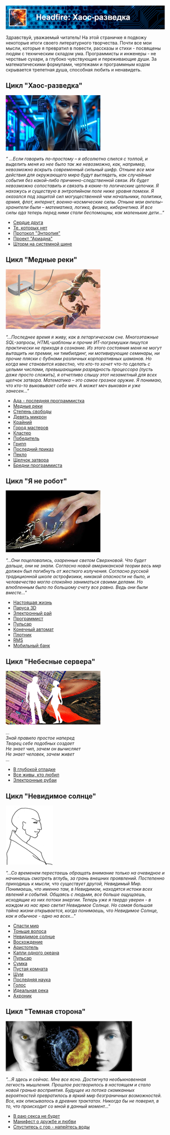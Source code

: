 ![Хаос-разведка](assets/header_chaos.png)

Здравствуй, уважаемый читатель! На этой страничке я подвожу некоторые итоги своего литературного творчества.
Почти все мои мысли, которые я превратил в повести, рассказы и стихи - посвящены людям с техническим складом ума.
Программисты и инженеры - не черствые сухари, а глубоко чувствующие и переживающие души. За математическими
формулами, чертежами и программным кодом скрывается трепетная душа, способная любить и ненавидеть.


## Цикл "Хаос-разведка"

![Хаос-разведка](assets/icon_chaos.png)

*" ...Если говорить по-простому – я абсолютно слился с толпой, и выделить меня из нее было 
так же невозможно, как, например, невозможно вскрыть современный сильный шифр. Отныне 
все мои действия для окружающего мира будут выглядеть, как случайные события без какой–либо 
причинно-следственной связи. Их будет невозможно сопоставить и связать в какие-то логические 
цепочки. Я нахожусь и существую в энтропийном поле ниже уровня помехи.
Я оказался под защитой сил могущественней чем начальники, политики, армия, флот, интернет, 
военно-космические силы. Отныне мои ангелы–хранители были – математика, логика, физика, 
кибернетика. И все силы ада теперь перед ними стали беспомощны, как маленькие дети..."*

- [Сердце друга](novels/chaos_01_heart.html)
- [Те, которых нет](novels/chaos_02_nobodies.html)
- [Протокол "Энтропия"](novels/chaos_03_entropia.html)
- [Проект "Ариадна"](novels/chaos_04_ariadna.html)
- [Шторм на системной шине](novels/chaos_05_storm.html)


## Цикл "Медные реки"

![Медные реки](assets/icon_river.png)

*"...Последнее время я живу, как в летаргическом сне. Многоэтажные SQL-запросы, HTML-шаблоны и 
прочие ИТ-погремушки пишутся практически не приходя в сознание. Из этого состояния меня 
не могут вытащить ни премии, ни тимбилдинг, ни мотивирующие семинары, ни прочие пляски 
с бубнами различных корпоративных шаманов. Но когда мне становится известно, что кто-то 
хочет что-то сделать с целыми числами, превышающими разрядность процессора (пусть даже просто сложить), 
я отчетливо слышу этот незаметный для всех щелчок затвора. Математика – это самое грозное оружие. 
Я понимаю, что кто-то выковывает себе меч. А может меч выкован и уже занесен..."*

- [Ада - последняя программистка](novels/river_01_ada.html)
- [Медные реки](novels/river_02_cuprum.html)
- [Степень свободы](novels/river_03_degree.html)
- [Девять микрон](novels/river_04_nine.html)
- [Крайний](novels/river_05_outsider.html)
- [Город мастеров](novels/river_06_masters.html)
- [Кластер](novels/river_07_claster.html)
- [Победитель](novels/river_08_winner.html)
- [Грипп](novels/river_09_virus.html)
- [Последний приказ](novels/river_10_command.html)
- [Пекло](novels/river_11_heat.html)
- [Щелчок затвора](novels/river_12_click.html)
- [Бредни программиста](novels/river_13_bredni.html)


## Цикл "Я не робот"

![Я не робот](assets/icon_robot.png)

*"...Они поцеловались, озаренные светом Сверхновой. Что будет дальше, они не знали. 
Согласно новой американской теории весь мир должен был погибнуть от жесткого излучения. 
Согласно русской традиционной школе астрофизики, никакой опасности не было, и человечество 
могло спокойно заниматься своими делами. Но влюбленным было по большому счету все равно. 
Ведь они были вместе..."*

- [Настоящая жизнь](novels/robot_01_real.html)
- [Паруса 3D](novels/robot_02_wind.html)
- [Электронный рай](novels/robot_03_paradise.html)
- [Программист](novels/robot_04_programmer.html)
- [Пульсар](novels/robot_05_pulsar.html)
- [Конечный автомат](novels/robot_06_finite.html)
- [Плотник](novels/robot_07_woodmaster.html)
- [RMS](novels/robot_08_rms.html)
- [Мобильный банк](novels/robot_09_mobile.html)


## Цикл "Небесные сервера"

![Небесные сервера](assets/icon_lyrics.png)

*...  
Знай правило простое наперед  
Творец себе подобных создает  
Не знает чип, зачем он вычисляет  
Не знает человек, зачем живет  
...*

- [В глубокой отладке](novels/lyrics_01_deep.html)
- [Все живы, кто любил](novels/lyrics_02_live.html)
- [Электронные рубаи](novels/lyrics_03_rubai.html)


## Цикл "Невидимое солнце"

![Невидимое солнце](assets/icon_sun.png)

*"...Со временем перестаешь обращать внимание только на очевидное и начинаешь смотреть вглубь, 
за грань внешних проявлений. Постепенно приходишь к мысли, что существует другой, Невидимый Мир. 
Понимаешь, что именно там, в Невидимом, находятся истоки всех явлений и событий. Общаясь 
с людьми, все больше ощущаешь, исходящие из них потоки энергии. Теперь уже я твердо 
уверен - в каждом из нас ярко светит Невидимое Солнце. Но самая большая тайна жизни 
открывается, когда понимаешь, что Невидимое Солнце, как и обычное - одно на всех..."*

- [Спасти мир](novels/sun_01_save.html)
- [Тоньше волоса](novels/sun_02_hair.html)
- [Невидимое солнце](novels/sun_03_invisible.html)
- [Восхождение](novels/sun_04_ascent.html)
- [Аристотель](novels/sun_05_aristotel.html)
- [Капли одного океана](novels/sun_06_drops.html)
- [Пульсар](novels/sun_07_pescar.html)
- [Сумка](novels/sun_08_bag.html)
- [Пустая комната](novels/sun_09_room.html)
- [Шум](novels/sun_10_noize.html)
- [Последняя наука](novels/sun_11_scince.html)
- [Голос](novels/sun_12_voice.html)
- [Идеальная река](novels/sun_14_river.html)
- [Ахроник](novels/sun_15_achronic.html)


## Цикл "Темная сторона"

![Темная сторона](assets/icon_dark.png)

*"...Я здесь и сейчас. Мне все ясно. Достигнута необыкновенная легкость мышления. Прошлое 
растворилось в настоящем и стало новой гранью восприятия. Будущее из потока скомканных 
вероятностей превратилось в яркий мир безграничных возможностей. Все, как описывалось 
в древних трактатах. Никогда бы не поверил, в то, что происходит со мной в данный момент..."*

- [В раю секса не будет](novels/dark_01_sex.html)
- [Манифест о дружбе и любви](novels/dark_02_manifest.html)
- [Спуститесь с гор - напейтесь воды](novels/dark_03_mounts.html)

